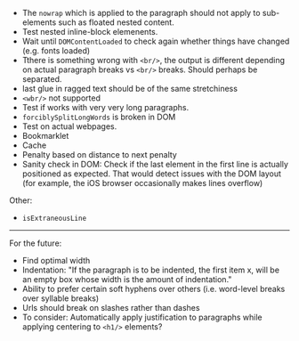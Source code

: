 - The `nowrap` which is applied to the paragraph should not apply to sub-elements such as floated nested content.
- Test nested inline-block elemenents.
- Wait until `DOMContentLoaded` to check again whether things have changed (e.g. fonts loaded)
- Tthere is something wrong with `<br/>`, the output is different depending on actual paragraph breaks vs `<br/>` breaks. Should perhaps be separated.
- last glue in ragged text should be of the same stretchiness
- `<wbr/>` not supported
- Test if works with very very long paragraphs.
- `forciblySplitLongWords` is broken in DOM
- Test on actual webpages.
- Bookmarklet
- Cache
- Penalty based on distance to next penalty
- Sanity check in DOM: Check if the last element in the first line is actually positioned as expected. That would detect issues with the DOM layout (for example, the iOS browser occasionally makes lines overflow)

Other:

- `isExtraneousLine`

---

For the future:

- Find optimal width
- Indentation: "If the paragraph is to be indented, the first item x, will be an empty box whose width is the amount of indentation."
- Ability to prefer certain soft hyphens over others (i.e. word-level breaks over syllable breaks)
- Urls should break on slashes rather than dashes
- To consider: Automatically apply justification to paragraphs while applying centering to `<h1/>` elements?
